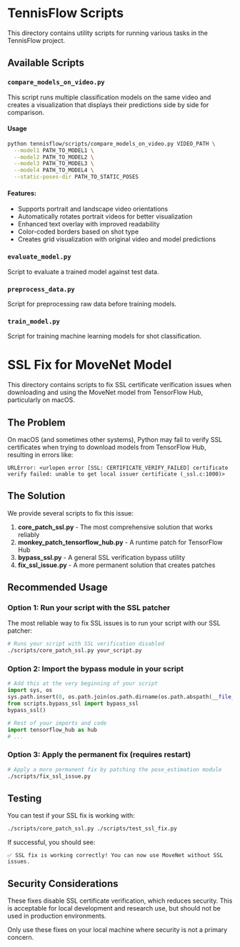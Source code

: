 # TennisFlow Scripts

This directory contains utility scripts for running various tasks in the TennisFlow project.

## Available Scripts

### `compare_models_on_video.py`

This script runs multiple classification models on the same video and creates a visualization that displays their predictions side by side for comparison.

#### Usage

```bash
python tennisflow/scripts/compare_models_on_video.py VIDEO_PATH \
  --model1 PATH_TO_MODEL1 \
  --model2 PATH_TO_MODEL2 \
  --model3 PATH_TO_MODEL3 \
  --model4 PATH_TO_MODEL4 \
  --static-poses-dir PATH_TO_STATIC_POSES
```

#### Features:
- Supports portrait and landscape video orientations
- Automatically rotates portrait videos for better visualization
- Enhanced text overlay with improved readability
- Color-coded borders based on shot type
- Creates grid visualization with original video and model predictions

### `evaluate_model.py`

Script to evaluate a trained model against test data.

### `preprocess_data.py`

Script for preprocessing raw data before training models.

### `train_model.py`

Script for training machine learning models for shot classification.

# SSL Fix for MoveNet Model

This directory contains scripts to fix SSL certificate verification issues when downloading and using the MoveNet model from TensorFlow Hub, particularly on macOS.

## The Problem

On macOS (and sometimes other systems), Python may fail to verify SSL certificates when trying to download models from TensorFlow Hub, resulting in errors like:

```
URLError: <urlopen error [SSL: CERTIFICATE_VERIFY_FAILED] certificate verify failed: unable to get local issuer certificate (_ssl.c:1000)>
```

## The Solution

We provide several scripts to fix this issue:

1. **core_patch_ssl.py** - The most comprehensive solution that works reliably
2. **monkey_patch_tensorflow_hub.py** - A runtime patch for TensorFlow Hub
3. **bypass_ssl.py** - A general SSL verification bypass utility
4. **fix_ssl_issue.py** - A more permanent solution that creates patches 

## Recommended Usage

### Option 1: Run your script with the SSL patcher

The most reliable way to fix SSL issues is to run your script with our SSL patcher:

```bash
# Runs your script with SSL verification disabled
./scripts/core_patch_ssl.py your_script.py
```

### Option 2: Import the bypass module in your script

```python
# Add this at the very beginning of your script
import sys, os
sys.path.insert(0, os.path.join(os.path.dirname(os.path.abspath(__file__)), ".."))
from scripts.bypass_ssl import bypass_ssl
bypass_ssl()

# Rest of your imports and code
import tensorflow_hub as hub
# ...
```

### Option 3: Apply the permanent fix (requires restart)

```bash
# Apply a more permanent fix by patching the pose_estimation module
./scripts/fix_ssl_issue.py
```

## Testing

You can test if your SSL fix is working with:

```bash
./scripts/core_patch_ssl.py ./scripts/test_ssl_fix.py
```

If successful, you should see:

```
✅ SSL fix is working correctly! You can now use MoveNet without SSL issues.
```

## Security Considerations

These fixes disable SSL certificate verification, which reduces security. This is acceptable for local development and research use, but should not be used in production environments.

Only use these fixes on your local machine where security is not a primary concern. 